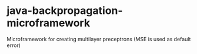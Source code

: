 # java-backpropagation-microframework

Microframework for creating multilayer preceptrons (MSE is used as default error)
